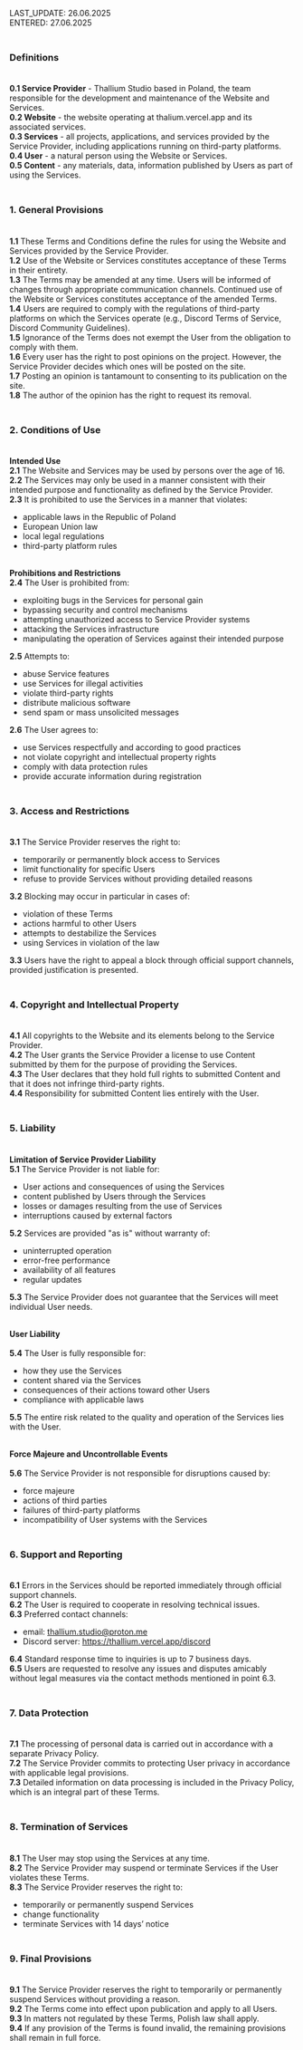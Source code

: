 LAST_UPDATE: 26.06.2025  
ENTERED: 27.06.2025

### <br> Definitions<br><br>
**0.1 Service Provider** - Thallium Studio based in Poland, the team responsible for the development and maintenance of the Website and Services.<br>
**0.2 Website** - the website operating at thalium.vercel.app and its associated services.<br>
**0.3 Services** - all projects, applications, and services provided by the Service Provider, including applications running on third-party platforms.<br>
**0.4 User** - a natural person using the Website or Services.<br>
**0.5 Content** - any materials, data, information published by Users as part of using the Services.<br>

### <br> 1. General Provisions<br><br>

**1.1** These Terms and Conditions define the rules for using the Website and Services provided by the Service Provider.<br>
**1.2** Use of the Website or Services constitutes acceptance of these Terms in their entirety.<br>
**1.3** The Terms may be amended at any time. Users will be informed of changes through appropriate communication channels. Continued use of the Website or Services constitutes acceptance of the amended Terms.<br>
**1.4** Users are required to comply with the regulations of third-party platforms on which the Services operate (e.g., Discord Terms of Service, Discord Community Guidelines).<br>
**1.5** Ignorance of the Terms does not exempt the User from the obligation to comply with them.<br>
**1.6** Every user has the right to post opinions on the project. However, the Service Provider decides which ones will be posted on the site.<br>
**1.7** Posting an opinion is tantamount to consenting to its publication on the site.<br>
**1.8** The author of the opinion has the right to request its removal.<br>

### <br> 2. Conditions of Use<br><br>

**Intended Use**<br>
**2.1** The Website and Services may be used by persons over the age of 16.<br>
**2.2** The Services may only be used in a manner consistent with their intended purpose and functionality as defined by the Service Provider.<br>
**2.3** It is prohibited to use the Services in a manner that violates:<br>
- applicable laws in the Republic of Poland<br>
- European Union law<br>
- local legal regulations<br>
- third-party platform rules<br><br>

**Prohibitions and Restrictions**<br>
**2.4** The User is prohibited from:<br>
- exploiting bugs in the Services for personal gain<br>
- bypassing security and control mechanisms<br>
- attempting unauthorized access to Service Provider systems<br>
- attacking the Services infrastructure<br>
- manipulating the operation of Services against their intended purpose<br>

**2.5** Attempts to:<br>
- abuse Service features<br>
- use Services for illegal activities<br>
- violate third-party rights<br>
- distribute malicious software<br>
- send spam or mass unsolicited messages<br>

**2.6** The User agrees to:<br>
- use Services respectfully and according to good practices<br>
- not violate copyright and intellectual property rights<br>
- comply with data protection rules<br>
- provide accurate information during registration<br>

### <br> 3. Access and Restrictions<br><br>

**3.1** The Service Provider reserves the right to:<br>
- temporarily or permanently block access to Services<br>
- limit functionality for specific Users<br>
- refuse to provide Services without providing detailed reasons<br>

**3.2** Blocking may occur in particular in cases of:<br>
- violation of these Terms<br>
- actions harmful to other Users<br>
- attempts to destabilize the Services<br>
- using Services in violation of the law<br>

**3.3** Users have the right to appeal a block through official support channels, provided justification is presented.<br>

### <br> 4. Copyright and Intellectual Property<br><br>

**4.1** All copyrights to the Website and its elements belong to the Service Provider.<br>
**4.2** The User grants the Service Provider a license to use Content submitted by them for the purpose of providing the Services.<br>
**4.3** The User declares that they hold full rights to submitted Content and that it does not infringe third-party rights.<br>
**4.4** Responsibility for submitted Content lies entirely with the User.<br>

### <br> 5. Liability<br><br>

**Limitation of Service Provider Liability**<br>
**5.1** The Service Provider is not liable for:<br>
- User actions and consequences of using the Services<br>
- content published by Users through the Services<br>
- losses or damages resulting from the use of Services<br>
- interruptions caused by external factors<br>

**5.2** Services are provided "as is" without warranty of:<br>
- uninterrupted operation<br>
- error-free performance<br>
- availability of all features<br>
- regular updates<br>

**5.3** The Service Provider does not guarantee that the Services will meet individual User needs.<br>

<br>**User Liability**<br><br>
**5.4** The User is fully responsible for:<br>
- how they use the Services<br>
- content shared via the Services<br>
- consequences of their actions toward other Users<br>
- compliance with applicable laws<br>

**5.5** The entire risk related to the quality and operation of the Services lies with the User.<br>

<br>**Force Majeure and Uncontrollable Events**<br><br>
**5.6** The Service Provider is not responsible for disruptions caused by:<br>
- force majeure<br>
- actions of third parties<br>
- failures of third-party platforms<br>
- incompatibility of User systems with the Services<br>

### <br> 6. Support and Reporting<br><br>

**6.1** Errors in the Services should be reported immediately through official support channels.<br>
**6.2** The User is required to cooperate in resolving technical issues.<br>
**6.3** Preferred contact channels:<br>
- email: thallium.studio@proton.me<br>
- Discord server: https://thallium.vercel.app/discord<br>

**6.4** Standard response time to inquiries is up to 7 business days.<br>
**6.5** Users are requested to resolve any issues and disputes amicably without legal measures via the contact methods mentioned in point 6.3.<br>

### <br> 7. Data Protection<br><br>

**7.1** The processing of personal data is carried out in accordance with a separate Privacy Policy.<br>
**7.2** The Service Provider commits to protecting User privacy in accordance with applicable legal provisions.<br>
**7.3** Detailed information on data processing is included in the Privacy Policy, which is an integral part of these Terms.<br>

### <br> 8. Termination of Services<br><br>

**8.1** The User may stop using the Services at any time.<br>
**8.2** The Service Provider may suspend or terminate Services if the User violates these Terms.<br>
**8.3** The Service Provider reserves the right to:<br>
- temporarily or permanently suspend Services<br>
- change functionality<br>
- terminate Services with 14 days’ notice<br>

### <br> 9. Final Provisions<br><br>

**9.1** The Service Provider reserves the right to temporarily or permanently suspend Services without providing a reason.<br>
**9.2** The Terms come into effect upon publication and apply to all Users.<br>
**9.3** In matters not regulated by these Terms, Polish law shall apply.<br>
**9.4** If any provision of the Terms is found invalid, the remaining provisions shall remain in full force.<br>
